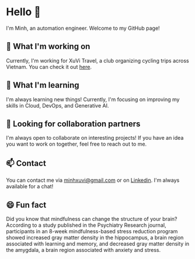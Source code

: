 # Hello 👋

I'm Minh, an automation engineer. Welcome to my GitHub page!

## 🔭 What I'm working on

Currently, I'm working for XuVi Travel, a club organizing cycling trips across Vietnam. You can check it out [here](https://github.com/xuvitravel).

## 🌱 What I'm learning

I'm always learning new things! Currently, I'm focusing on improving my skills in Cloud, DevOps, and Generative AI.

## 👯 Looking for collaboration partners

I'm always open to collaborate on interesting projects! If you have an idea you want to work on together, feel free to reach out to me.

## 📫 Contact

You can contact me via minhxuvi@gmail.com or on [Linkedin](https://linkedin.com/in/minhxuvi). I'm always available for a chat!

## 😄 Fun fact

Did you know that mindfulness can change the structure of your brain? According to a study published in the Psychiatry Research journal, participants in an 8-week mindfulness-based stress reduction program showed increased gray matter density in the hippocampus, a brain region associated with learning and memory, and decreased gray matter density in the amygdala, a brain region associated with anxiety and stress.

<!-- 
## ⚡ Quick stats

![Minh's GitHub stats](https://github-readme-stats.vercel.app/api?username=minhxuvi&show_icons=true&theme=radical)
 -->
